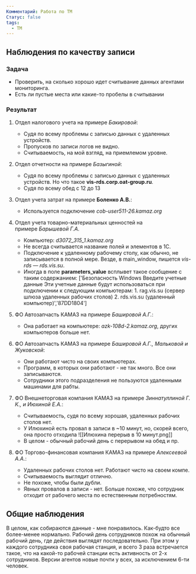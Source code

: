 ```yaml
---
Комментарий: Работа по ТМ
Статус: false
tags:
  - TM
---
```

## Наблюдения по качеству записи

### Задача

- Проверить, на сколько хорошо идет считывание данных агентами мониторинга.
- Есть ли пустые места или какие-то пробелы в считывании

### Результат

1. Отдел налогового учета на примере _Бакировой_:
    
    - Судя по всему проблемы с записью данных с удаленных устройств.
    - Пропусков по записи логов не видно.
    - Считываемость, на мой взгляд, на приемлемом уровне.
2. Отдел отчетности на примере _Базыгиной_:
    
    - Судя по всему проблемы с записью данных с удаленных устройств. Но что такое **vis-rds.corp.oat-group.ru**.
    - Судя по всему обед с 12 до 13
3. Отдел учета затрат на примере **Боленко А.В.**:
    
    - Используется подключение _cob-user511-26.kamaz.org_
4. Отдел учета товарно-материальных ценностей на примере _Барышевой Г.А._
    
    - Компьютер: _d3072_315_1.kamaz.org_
    - Не всегда считывается название полей и элементов в 1С.
    - Подключение к удаленному рабочему столу, как обычно, не записывается в полной мере. Везде, в main_window, пишется _vis-rds — rds.vis.su_.
    - Иногда в поле **parameters_value** всплывет такое сообщение с таким содержанием: ['Безопасность Windows Введите учетные данные Эти учетные данные будут использоваться при подключении к следующим компьютерам: 1. rag.vis.su (сервер шлюза удаленных рабочих столов) 2. rds.vis.su (удаленный компьютер)','87DD1804']
5. ФО Автозапчасть КАМАЗ на примере _Башировой А.Г._:
    
    - Она работает на компьютере: _azk-108d-2.kamaz.org_, других компьютеров больше нет.
    
6. ФО Автозапчасть КАМАЗ на примере _Башировой А.Г., Мальковой и Жуковской_:
    
    - Они работают чисто на своих компьютерах.
    - Программ, в которых они работают - не так много. Все они записываются.
    - Сотрудники этого подразделения не пользуются удаленными машинами для рабты.
7. ФО Внешнеторговая компания КАМАЗ на примере _Зиннатуллиной Г. К., и Июхиной Е.А._:
    
    - Считываемость, судя по всему хорошая, удаленных рабочих столов нет.
    - У Илюхиной есть провал в записи в ~10 минут, но, скорей всего, она просто отходила ![[Илюхина перерыв в 10 минут.png]]
    - В целом - обычный рабочий день с перерывом на обед и пр.
8. ФО Торгово-финансовая компания КАМАЗ на примере _Алексеевой А.А._:
    
    - Удаленных рабочих столов нет. Работают чисто на своем компе.
    - Считываемость выглядит отлично.
    - Не похоже, чтобы были дубли.
    - Явных провалов в записи - нет. Больше похоже, что сотрудник отходит от рабочего места по естественным потребностям.
    

## Общие наблюдения

В целом, как собираются данные - мне понравилось. Как-будто все более-менее нормально. Рабочий день сотрудников похож на обычный рабочий день, где действия выглядят последовательно. При этом у каждого сотрудника своя рабочая станция, и всего 3 раза встречается такое, что на какой-то рабочей станции есть активность от 2-х сотрудников. Версии агентов новые почти у всех, за исключением 6-ти человек.